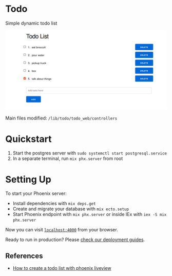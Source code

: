 # Todo
Simple dynamic todo list

![todo list image](img/todo.png)

Main files modified: `/lib/todo/todo_web/controllers`

# Quickstart

1. Start the postgres server with `sudo systemctl start postgresql.service`
2. In a separate terminal, run `mix phx.server` from root

# Setting Up
To start your Phoenix server:

  * Install dependencies with `mix deps.get`
  * Create and migrate your database with `mix ecto.setup`
  * Start Phoenix endpoint with `mix phx.server` or inside IEx with `iex -S mix phx.server`

Now you can visit [`localhost:4000`](http://localhost:4000) from your browser.

Ready to run in production? Please [check our deployment guides](https://hexdocs.pm/phoenix/deployment.html).

## References

- [How to create a todo list with phoenix liveview](https://dennisbeatty.com/how-to-create-a-todo-list-with-phoenix-liveview/)
